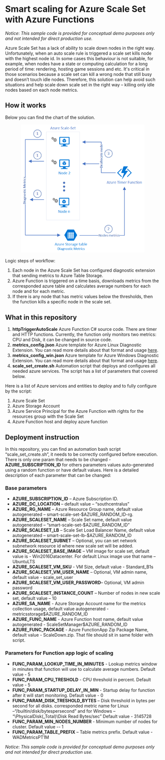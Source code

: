 # Smart scaling for Azure Scale Set with Azure Functions

*_Notice_*: _This sample code is provided for conceptual demo purposes only and not intended for direct production use._

Azure Scale Set has a lack of ability to scale down nodes in the right way. Unfortunately, when an auto scale rule is triggered a scale set kills node with the highest node id. In some cases this behaviour is not suitable, for example, when nodes have a state or computing calculation for a long period of time: rendering, hosting game sessions and etc. It's critical in those scenarios because a scale set can kill a wrong node that still busy and doesn’t touch idle nodes. Therefore, this solution can help avoid such situations and help scale down scale set in the right way – killing only idle nodes based on each node metrics.

## How it works

Below you can find the chart of the solution. 
<p align="center">
<img src="img/arch.png" width="400">
</p>

Logic steps of workflow:
1.	Each node in the Azure Scale Set has configured diagnostic extension that sending metrics to Azure Table Storage.
2.	Azure Function is triggered on a time basis, downloads metrics from the corresponded azure table and calculates average numbers for each node and for each metric. 
3.	If there is any node that has metric values below the thresholds, then the function kills a specific node in the scale set.

## What in this repository

1.	**httpTriggerAutoScale** Azure Function C# source code. There are timer and HTTP functions. Currently, the function only monitors two metrics: CPU and Disk, it can be changed in source code.
2.	**metrics_config.json** Azure template for Azure Linux Diagnostic Extension. You can read more details about that format and usage [here](https://docs.microsoft.com/ru-ru/azure/azure-monitor/platform/diagnostics-extension-schema).  
3.	**metrics_config_win.json** Azure template for Azure Windows Diagnostic Extension. You can read more details about that format and usage [here](https://docs.microsoft.com/ru-ru/azure/azure-monitor/platform/diagnostics-extension-schema).  
4.	**scale_set_create.sh** Automation script that deploys and configures all needed azure services. The script has a list of parameters that covered below. 

Here is a list of Azure services and entities to deploy and to fully configure by the script:
1.	Azure Scale Set
2.	Azure Storage Account
3.  Azure Service Principal for the Azure Function with rights for the resources group with the Scale Set 
4.	Azure Function host and deploy azure function

## Deployment instruction

In this repository, you can find an automation bash script “scale_set_create.sh”, it needs to be correctly configured before execution. There is only one param that needs to be changed - **AZURE_SUBSCRIPTION_ID** for others parameters values auto-generated using a random function or have default values. Here is a detailed description of each parameter that can be changed:

### Base parameters

  * **AZURE_SUBSCRIPTION_ID** – Azure Subscription ID.
  * **AZURE_DC_LOCATION** –  default value – “southcentralus”
  * **AZURE_RG_NAME** – Azure Resource Group name, default value autogenerated – smart-scale-set-$AZURE_RANDOM_ID-rg.
  * **AZURE_SCALESET_NAME** – Scale Set name, default value autogenerated – “smart-scale-set-$AZURE_RANDOM_ID”
  * **AZURE_SCALESET_LB** – Scale Set Load Balancer Name, default value autogenerated – smart-scale-set-lb-$AZURE_RANDOM_ID
  * **AZURE_SCALESET_SUBNET** – Optional, you can set network subnetwork resource id where new scale set will be added.
  * **AZURE_SCALESET_BASE_IMAGE** – VM image for scale set, default value is - Win2016Datacenter. For default Linux image use that name – UbuntuLTS
  * **AZURE_SCALESET_VM_SKU**  - VM Size, default value - Standard_B1s
  * **AZURE_SCALESET_VM_USER_NAME** – Optional, VM admin name, default value - scale_set_user
  * **AZURE_SCALESET_VM_USER_PASSWORD**– Optional, VM admin password
  * **AZURE_SCALESET_INSTANCE_COUNT** – Number of nodes in new scale set, default value – 10
  * **AZURE_SA_NAME** - Azure Storage Account name for the metrics collection usage, default value autogenerated - metricsstorage$AZURE_RANDOM_ID
  * **AZURE_FUNC_NAME** - Azure Function host name, default value autogenerated - ScaleSetManager$AZURE_RANDOM_ID
  * **AZURE_FUNC_PACKAGE** - Azure FunctionApp Zip Package Name, default value - ScaleDown.zip. That file should sit in same folder with script. 

### Parameters for Function app logic of scaling

  * **FUNC_PARAM_LOOKUP_TIME_IN_MINUTES** - Lookup metrics window in minutes that function will use to calculate average numbers. Default value - 5
  * **FUNC_PARAM_CPU_TRESHOLD** - CPU threshold in percent. Default value - 5
  * **FUNC_PARAM_STARTUP_DELAY_IN_MIN** - Startup delay for function after it will start monitoring. Default value - 0
  * **FUNC_PARAM_DISK_TRESHOLD_BYTES** – Disk threshold in bytes per second for all disks. corresponded metric name for Linux –“/builtin/disk/bytespersecond” and for Windows – “\PhysicalDisk(_Total)\Disk Read Bytes/sec”  Default value - 3145728
  * **FUNC_PARAM_MIN_NODES_NUMBER** - Minimum number of nodes for cluster. Default value -- 1
  * **FUNC_PARAM_TABLE_PREFIX** – Table metrics prefix. Default value - WADMetricsPT1M

  *_Notice_*: _This sample code is provided for conceptual demo purposes only and not intended for direct production use._